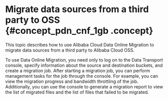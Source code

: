# Migrate data sources from a third party to OSS {#concept_pdn_cnf_1gb .concept}

This topic describes how to use Alibaba Cloud Data Online Migration to migrate data sources from a third party to Alibaba Cloud OSS.

To use Data Online Migration, you need only to log on to the Data Transport console, specify information about the source and destination buckets, and create a migration job. After starting a migration job, you can perform management tasks for the job through the console. For example, you can view the migration progress and bandwidth throttling of the job. Additionally, you can use the console to generate a migration report to view the list of migrated files and the list of files that failed to be migrated.

